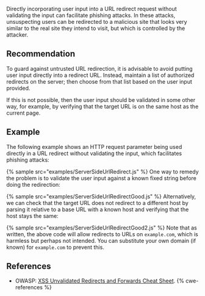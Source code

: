 Directly incorporating user input into a URL redirect request without validating the input can facilitate phishing attacks. In these attacks, unsuspecting users can be redirected to a malicious site that looks very similar to the real site they intend to visit, but which is controlled by the attacker.


## Recommendation
To guard against untrusted URL redirection, it is advisable to avoid putting user input directly into a redirect URL. Instead, maintain a list of authorized redirects on the server; then choose from that list based on the user input provided.

If this is not possible, then the user input should be validated in some other way, for example, by verifying that the target URL is on the same host as the current page.


## Example
The following example shows an HTTP request parameter being used directly in a URL redirect without validating the input, which facilitates phishing attacks:

{% sample src="examples/ServerSideUrlRedirect.js" %}
One way to remedy the problem is to validate the user input against a known fixed string before doing the redirection:

{% sample src="examples/ServerSideUrlRedirectGood.js" %}
Alternatively, we can check that the target URL does not redirect to a different host by parsing it relative to a base URL with a known host and verifying that the host stays the same:

{% sample src="examples/ServerSideUrlRedirectGood2.js" %}
Note that as written, the above code will allow redirects to URLs on `example.com`, which is harmless but perhaps not intended. You can substitute your own domain (if known) for `example.com` to prevent this.


## References
* OWASP: [ XSS Unvalidated Redirects and Forwards Cheat Sheet](https://cheatsheetseries.owasp.org/cheatsheets/Unvalidated_Redirects_and_Forwards_Cheat_Sheet.html).
{% cwe-references %}

